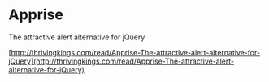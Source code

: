 Apprise
==========

The attractive alert alternative for jQuery

[http://thrivingkings.com/read/Apprise-The-attractive-alert-alternative-for-jQuery](http://thrivingkings.com/read/Apprise-The-attractive-alert-alternative-for-jQuery)
